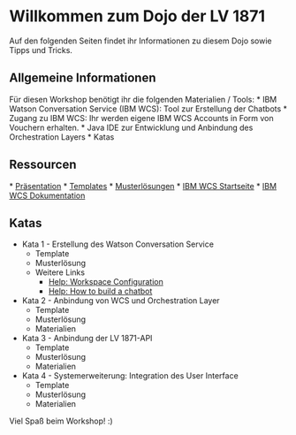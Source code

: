 <h1>Willkommen zum Dojo der LV 1871</h1>

Auf den folgenden Seiten findet ihr Informationen zu diesem Dojo sowie Tipps und Tricks. 

<h2>Allgemeine Informationen</h2>
Für diesen Workshop benötigt ihr die folgenden Materialien / Tools:
* IBM Watson Conversation Service (IBM WCS): Tool zur Erstellung der Chatbots
* Zugang zu IBM WCS: Ihr werden eigene IBM WCS Accounts in Form von Vouchern erhalten.
* Java IDE zur Entwicklung und Anbindung des Orchestration Layers 
* Katas 

<h2>Ressourcen</h2> 
* <a target="_blank" href="https://gitlab.infomotion.de/lv1871/chatbot/blob/master/WatsonJavaDojo.pptx">Präsentation</a> 
* <a target="_blank" href="https://gitlab.infomotion.de/lv1871/chatbot/tree/master/Templates">Templates</a>
* <a target="_blank" href="https://gitlab.infomotion.de/lv1871/chatbot/tree/master/Musterlösungen">Musterlösungen</a>
* <a target="_blank" href="https://watson-assistant.eu-de.bluemix.net/">IBM WCS Startseite</a>   
* <a target="_blank" href="https://console.bluemix.net/docs/services/conversation/configure-workspace.html#configuring-a-watson-assistant-workspace">IBM WCS Dokumentation</a>


<h2>Katas</h2>
<ul>
	<li> Kata 1 - Erstellung des Watson Conversation Service 
	<ul>
		<li>Template</li>
		<li>Musterlösung</li>
		<li>Weitere Links
        <ul>
			<li><a target="_blank" href="https://console.bluemix.net/docs/services/conversation/configure-workspace.html#configuring-a-watson-assistant-workspace">Help: Workspace Configuration</a></li>
			<li><a target="_blank" href="www.ibm.com/watson/how-to-build-a-chatbot/">Help: How to build a chatbot</a></li>
		</ul>
		</li>
	</ul>
	<li> Kata 2 - Anbindung von WCS und Orchestration Layer
	<ul>
		<li>Template</li>
		<li>Musterlösung</li>
		<li>Materialien</li>
	</ul>
	<li> Kata 3 - Anbindung der LV 1871-API 
	<ul>
		<li>Template</li>
		<li>Musterlösung</li>
		<li>Materialien</li>
	</ul>
	<li> Kata 4 - Systemerweiterung: Integration des User Interface
	<ul>
		<li>Template</li>
		<li>Musterlösung</li>
		<li>Materialien</li>
	</ul>
</ul>



Viel Spaß beim Workshop! :)
  

